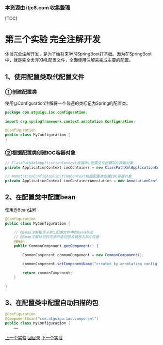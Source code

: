 ### 本资源由 itjc8.com 收集整理
[TOC]

# 第三个实验 完全注解开发

体验完全注解开发，是为了给将来学习SpringBoot打基础。因为在SpringBoot中，就是完全舍弃XML配置文件，全面使用注解来完成主要的配置。



## 1、使用配置类取代配置文件

### ①创建配置类

使用@Configuration注解将一个普通的类标记为Spring的配置类。

```java
package com.atguigu.ioc.configuration;
    
import org.springframework.context.annotation.Configuration;
    
@Configuration
public class MyConfiguration {
}
```



### ②根据配置类创建IOC容器对象

```java
// ClassPathXmlApplicationContext根据XML配置文件创建IOC容器对象
private ApplicationContext iocContainer = new ClassPathXmlApplicationContext("applicationContext.xml");

// AnnotationConfigApplicationContext根据配置类创建IOC容器对象
private ApplicationContext iocContainerAnnotation = new AnnotationConfigApplicationContext(MyConfiguration.class);
```



## 2、在配置类中配置bean

使用@Bean注解

```java
@Configuration
public class MyConfiguration {
    
    // @Bean注解相当于XML配置文件中的bean标签
    // @Bean注解标记的方法的返回值会被放入IOC容器
    @Bean
    public CommonComponent getComponent() {
    
        CommonComponent commonComponent = new CommonComponent();
    
        commonComponent.setComponentName("created by annotation config");
    
        return commonComponent;
    }
    
}
```



## 3、在配置类中配置自动扫描的包

```java
@Configuration
@ComponentScan("com.atguigu.ioc.component")
public class MyConfiguration {
    ……
```



[上一个实验](experiment02.html) [回目录](../verse04.html) [下一个实验](experiment04.html)
